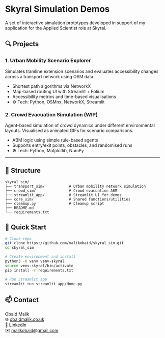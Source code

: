 # Skyral Simulation Demos

A set of interactive simulation prototypes developed in support of my application for the Applied Scientist role at Skyral.

## 🔍 Projects

### 1. Urban Mobility Scenario Explorer
Simulates tramline extension scenarios and evaluates accessibility changes across a transport network using OSM data.

- Shortest path algorithms via NetworkX
- Map-based routing UI with Streamlit + Folium
- Accessibility metrics and time-based visualisations
- ⚙️ Tech: Python, OSMnx, NetworkX, Streamlit

### 2. Crowd Evacuation Simulation (WIP)
Agent-based simulation of crowd dynamics under different environmental layouts. Visualised as animated GIFs for scenario comparisons.

- ABM logic using simple rule-based agents
- Supports entry/exit points, obstacles, and randomised runs
- ⚙️ Tech: Python, Matplotlib, NumPy

---

## 📂 Structure

```
skyral_sim/
├── transport_sim/           # Urban mobility network simulation
├── crowd_sim/               # Crowd evacuation ABM
├── streamlit_app/           # Streamlit UI for demos
├── core_sim/                # Shared functions/utilities
├── cleanup.py               # Cleanup script
├── README.md
└── requirements.txt
```

## 🚀 Quick Start

```bash
# Clone repo
git clone https://github.com/malikobaid/skyral_sim.git
cd skyral_sim

# Create environment and install
python3 -m venv venv-skyral
source venv-skyral/bin/activate
pip install -r requirements.txt

# Run Streamlit app
streamlit run streamlit_app/Home.py
```

## 📫 Contact

Obaid Malik  
🌐 [obaidmalik.co.uk](https://obaidmalik.co.uk)  
🔗 [LinkedIn](https://linkedin.com/in/malikobaid1)  
✉️ malikobaid@gmail.com

